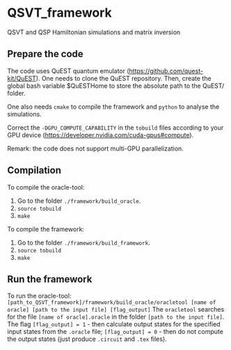 # QSVT_framework
QSVT and QSP Hamiltonian simulations and matrix inversion

## Prepare the code
The code uses QuEST quantum emulator (https://github.com/quest-kit/QuEST).
One needs to clone the QuEST repository.
Then, create the global bash variable $QuESTHome to store the absolute path to the QuEST/ folder.

One also needs `cmake` to compile the framework and `python` to analyse the simulations.

Correct the `-DGPU_COMPUTE_CAPABILITY` in the `tobuild` files according to your GPU device
(https://developer.nvidia.com/cuda-gpus#compute).

Remark: the code does not support multi-GPU parallelization.

## Compilation
To compile the oracle-tool:
1. Go to the folder `./framework/build_oracle`.
2. `source tobuild`
3. `make`

To compile the framework:
1. Go to the folder `./framework/build_framework`.
2. `source tobuild`
3. `make`

## Run the framework
To run the oracle-tool:
`[path_to_QSVT_framework]/framework/build_oracle/oracletool [name of oracle] [path to the input file] [flag_output]`
The `oracletool` searches for the file `[name of oracle].oracle` in the folder `[path to the input file]`.
The flag `[flag_output] = 1` - then calculate output states for the specified input states from the `.oracle` file; `[flag_output] = 0` - then do not compute the output states (just produce `.circuit` and `.tex` files).


